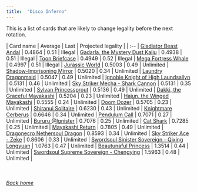 ```yaml
---
title:  "Disco Inferno"
---
```


This is a list of cards that are likely to change legality before the next rotation.

| Card name | Average | Last | Projected legality |
| :-- |
[Gladiator Beast Andal](https://db.ygoprodeck.com/card/?search=Gladiator%20Beast%20Andal) | 0.4864 | 0.51 | Illegal |
[Gadarla, the Mystery Dust Kaiju](https://db.ygoprodeck.com/card/?search=Gadarla,%20the%20Mystery%20Dust%20Kaiju) | 0.4938 | 0.51 | Illegal |
[Toon Briefcase](https://db.ygoprodeck.com/card/?search=Toon%20Briefcase) | 0.4949 | 0.52 | Illegal |
[Mega Fortress Whale](https://db.ygoprodeck.com/card/?search=Mega%20Fortress%20Whale) | 0.4997 | 0.51 | Illegal |
[Jurassic World](https://db.ygoprodeck.com/card/?search=Jurassic%20World) | 0.5003 | 0.49 | Unlimited |
[Shadow-Imprisoning Mirror](https://db.ygoprodeck.com/card/?search=Shadow-Imprisoning%20Mirror) | 0.5020 | 0.34 | Unlimited |
[Laundry Dragonmaid](https://db.ygoprodeck.com/card/?search=Laundry%20Dragonmaid) | 0.5047 | 0.49 | Unlimited |
[Ignoble Knight of High Laundsallyn](https://db.ygoprodeck.com/card/?search=Ignoble%20Knight%20of%20High%20Laundsallyn) | 0.5131 | 0.46 | Unlimited |
[Sky Striker Mecha - Shark Cannon](https://db.ygoprodeck.com/card/?search=Sky%20Striker%20Mecha%20-%20Shark%20Cannon) | 0.5131 | 0.35 | Unlimited |
[Sylvan Princessprout](https://db.ygoprodeck.com/card/?search=Sylvan%20Princessprout) | 0.5136 | 0.49 | Unlimited |
[Dakki, the Graceful Mayakashi](https://db.ygoprodeck.com/card/?search=Dakki,%20the%20Graceful%20Mayakashi) | 0.5204 | 0.23 | Unlimited |
[Hajun, the Winged Mayakashi](https://db.ygoprodeck.com/card/?search=Hajun,%20the%20Winged%20Mayakashi) | 0.5555 | 0.24 | Unlimited |
[Doom Dozer](https://db.ygoprodeck.com/card/?search=Doom%20Dozer) | 0.5705 | 0.23 | Unlimited |
[Shiranui Solitaire](https://db.ygoprodeck.com/card/?search=Shiranui%20Solitaire) | 0.6230 | 0.43 | Unlimited |
[Knightmare Cerberus](https://db.ygoprodeck.com/card/?search=Knightmare%20Cerberus) | 0.6646 | 0.34 | Unlimited |
[Pendulum Call](https://db.ygoprodeck.com/card/?search=Pendulum%20Call) | 0.7071 | 0.27 | Unlimited |
[Bururu @Ignister](https://db.ygoprodeck.com/card/?search=Bururu%20@Ignister) | 0.7076 | 0.25 | Unlimited |
[Cat Shark](https://db.ygoprodeck.com/card/?search=Cat%20Shark) | 0.7285 | 0.25 | Unlimited |
[Mayakashi Return](https://db.ygoprodeck.com/card/?search=Mayakashi%20Return) | 0.7805 | 0.49 | Unlimited |
[Dragonecro Nethersoul Dragon](https://db.ygoprodeck.com/card/?search=Dragonecro%20Nethersoul%20Dragon) | 0.8593 | 0.34 | Unlimited |
[Sky Striker Ace - Zeke](https://db.ygoprodeck.com/card/?search=Sky%20Striker%20Ace%20-%20Zeke) | 0.8606 | 0.33 | Unlimited |
[Swordsoul Sinister Sovereign - Qixing Longyuan](https://db.ygoprodeck.com/card/?search=Swordsoul%20Sinister%20Sovereign%20-%20Qixing%20Longyuan) | 1.0763 | 0.47 | Unlimited |
[Beautunaful Princess](https://db.ygoprodeck.com/card/?search=Beautunaful%20Princess) | 1.3514 | 0.44 | Unlimited |
[Swordsoul Supreme Sovereign - Chengying](https://db.ygoprodeck.com/card/?search=Swordsoul%20Supreme%20Sovereign%20-%20Chengying) | 1.5963 | 0.48 | Unlimited |

<br>

###### [Back home](index)